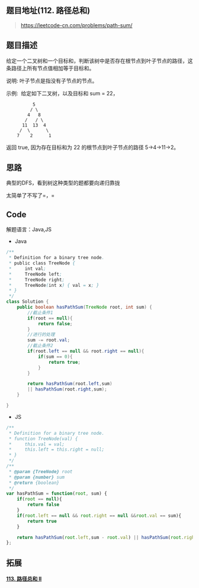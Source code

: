 ## 题目地址(112. 路径总和)

> https://leetcode-cn.com/problems/path-sum/



## 题目描述

给定一个二叉树和一个目标和，判断该树中是否存在根节点到叶子节点的路径，这条路径上所有节点值相加等于目标和。

说明: 叶子节点是指没有子节点的节点。

示例: 
给定如下二叉树，以及目标和 sum = 22，

              5
             / \
            4   8
           /   / \
          11  13  4
         /  \      \
        7    2      1
返回 true, 因为存在目标和为 22 的根节点到叶子节点的路径 5->4->11->2。


## 思路

典型的DFS，看到树这种类型的题都要向递归靠拢

太简单了不写了=，=



## Code

解题语言：Java,JS

* Java

```java
/**
 * Definition for a binary tree node.
 * public class TreeNode {
 *     int val;
 *     TreeNode left;
 *     TreeNode right;
 *     TreeNode(int x) { val = x; }
 * }
 */
class Solution {
    public boolean hasPathSum(TreeNode root, int sum) {
        //截止条件1
        if(root == null){
            return false;
        }
        //进行的处理
        sum -= root.val;
        //截止条件2
        if(root.left == null && root.right == null){
            if(sum == 0){
                return true;
            }
        }

        return hasPathSum(root.left,sum)
        || hasPathSum(root.right,sum);
    }

}
```

- JS

```javascript
/**
 * Definition for a binary tree node.
 * function TreeNode(val) {
 *     this.val = val;
 *     this.left = this.right = null;
 * }
 */
/**
 * @param {TreeNode} root
 * @param {number} sum
 * @return {boolean}
 */
var hasPathSum = function(root, sum) {
    if(root == null){
        return false
    }
    if(root.left == null && root.right == null &&root.val == sum){
        return true
    }

    return hasPathSum(root.left,sum - root.val) || hasPathSum(root.right,sum - root.val)
};
```



## 拓展

#### [113. 路径总和 II](https://leetcode-cn.com/problems/path-sum-ii/)

